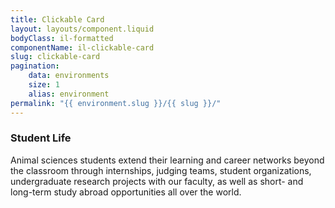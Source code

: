 ```yaml
---
title: Clickable Card
layout: layouts/component.liquid
bodyClass: il-formatted
componentName: il-clickable-card
slug: clickable-card
pagination:
    data: environments
    size: 1
    alias: environment
permalink: "{{ environment.slug }}/{{ slug }}/"
---
```

<div class="template-information" data-name="default">
<h3 slot="header">Student Life</h3>
    <p>Animal sciences students extend their learning and career networks beyond
    the classroom through internships, judging teams, student organizations, undergraduate research
    projects with our faculty, as well as short- and long-term study abroad opportunities all over the world. </p>
</div>




